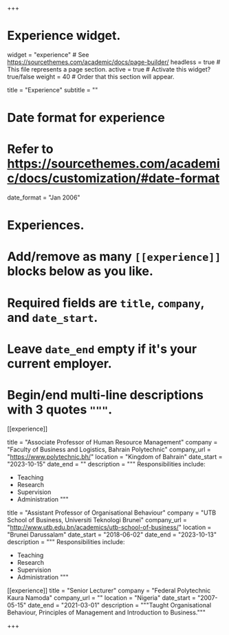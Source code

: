 +++
# Experience widget.
widget = "experience"  # See https://sourcethemes.com/academic/docs/page-builder/
headless = true  # This file represents a page section.
active = true  # Activate this widget? true/false
weight = 40  # Order that this section will appear.

title = "Experience"
subtitle = ""

# Date format for experience
#   Refer to https://sourcethemes.com/academic/docs/customization/#date-format
date_format = "Jan 2006"

# Experiences.
#   Add/remove as many `[[experience]]` blocks below as you like.
#   Required fields are `title`, `company`, and `date_start`.
#   Leave `date_end` empty if it's your current employer.
#   Begin/end multi-line descriptions with 3 quotes `"""`.

[[experience]]

  title = "Associate Professor of Human Resource Management"
  company = "Faculty of Business and Logistics, Bahrain Polytechnic"
  company_url = "https://www.polytechnic.bh/"
  location = "Kingdom of Bahrain"
  date_start = "2023-10-15"
  date_end = ""
  description = """
  Responsibilities include:
  
  * Teaching
  * Research
  * Supervision
  * Administration
  """

  title = "Assistant Professor of Organisational Behaviour"
  company = "UTB School of Business, Universiti Teknologi Brunei"
  company_url = "http://www.utb.edu.bn/academics/utb-school-of-business/"
  location = "Brunei Darussalam"
  date_start = "2018-06-02"
  date_end = "2023-10-13"
  description = """
  Responsibilities include:
  
  * Teaching
  * Research
  * Supervision
  * Administration
  """

[[experience]]
  title = "Senior Lecturer"
  company = "Federal Polytechnic Kaura Namoda"
  company_url = ""
  location = "Nigeria"
  date_start = "2007-05-15"
  date_end = "2021-03-01"
  description = """Taught Organisational Behaviour, Principles of Management and Introduction to Business."""

+++
